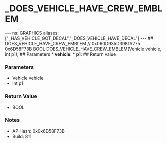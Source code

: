 # _DOES_VEHICLE_HAVE_CREW_EMBLEM

--- ns: GRAPHICS aliases: ["_HAS_VEHICLE_GOT_DECAL","_DOES_VEHICLE_HAVE_DECAL"] --- ## DOES_VEHICLE_HAVE_CREW_EMBLEM  // 0x060D935D3981A275 0x6D58F73B BOOL DOES_VEHICLE_HAVE_CREW_EMBLEM(Vehicle vehicle, int p1);  ## Parameters * **vehicle**: * **p1**:  ## Return value

### Parameters
* Vehicle vehicle
* int p1

### Return Value
* BOOL

### Notes
* AP Hash: 0x0x6D58F73B
* Build: 811

